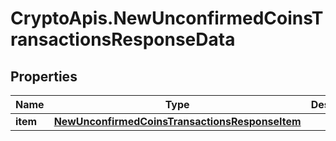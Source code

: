 # CryptoApis.NewUnconfirmedCoinsTransactionsResponseData

## Properties

Name | Type | Description | Notes
------------ | ------------- | ------------- | -------------
**item** | [**NewUnconfirmedCoinsTransactionsResponseItem**](NewUnconfirmedCoinsTransactionsResponseItem.md) |  | 


